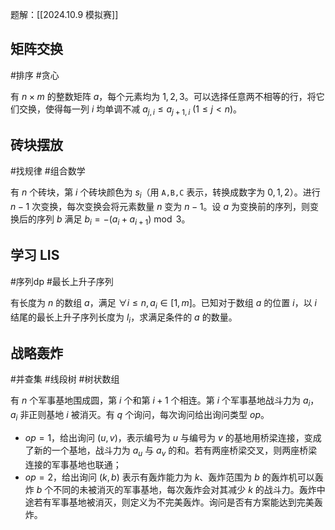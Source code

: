 题解：[[2024.10.9 模拟赛]]

## 矩阵交换

#排序 #贪心

有 $n\times m$ 的整数矩阵 $a$，每个元素均为 $1,2,3$。可以选择任意两不相等的行，将它们交换，使得每一列 $i$ 均单调不减 $a_{j,i}\le a_{j+1,i}$ $(1\le j<n)$。

## 砖块摆放

#找规律 #组合数学 

有 $n$ 个砖块，第 $i$ 个砖块颜色为 $s_i$（用 $\texttt{A,B,C}$ 表示，转换成数字为 $0,1,2$）。进行 $n-1$ 次变换，每次变换会将元素数量 $n$ 变为 $n-1$。设 $a$ 为变换前的序列，则变换后的序列 $b$ 满足 $b_i=-(a_i+a_{i+1})\bmod 3$。

## 学习 LIS

#序列dp #最长上升子序列 

有长度为 $n$ 的数组 $a$，满足 $\forall i\le n,a_i\in[1,m]$。已知对于数组 $a$ 的位置 $i$，以 $i$ 结尾的最长上升子序列长度为 $l_i$，求满足条件的 $a$ 的数量。

## 战略轰炸

#并查集 #线段树 #树状数组 

有 $n$ 个军事基地围成圆，第 $i$ 个和第 $i+1$ 个相连。第 $i$ 个军事基地战斗力为 $a_i$，$a_i$ 非正则基地 $i$ 被消灭。有 $q$ 个询问，每次询问给出询问类型 $op$。

- $op=1$，给出询问 $(u,v)$，表示编号为 $u$ 与编号为 $v$ 的基地用桥梁连接，变成了新的一个基地，战斗力为 $a_u$ 与 $a_v$ 的和。若有两座桥梁交叉，则两座桥梁连接的军事基地也联通；
- $op=2$，给出询问 $(k,b)$ 表示有轰炸能力为 $k$、轰炸范围为 $b$ 的轰炸机可以轰炸 $b$ 个不同的未被消灭的军事基地，每次轰炸会对其减少 $k$ 的战斗力。轰炸中途若有军事基地被消灭，则定义为不完美轰炸。询问是否有方案能达到完美轰炸。
